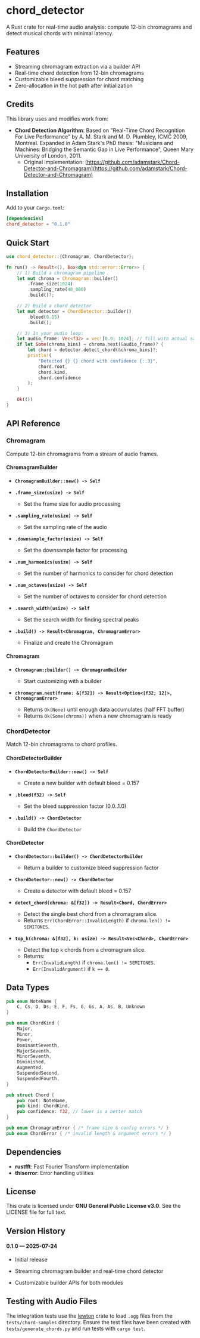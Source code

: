 # chord_detector

A Rust crate for real-time audio analysis: compute 12-bin chromagrams and detect musical chords with minimal latency.

## Features
- Streaming chromagram extraction via a builder API
- Real-time chord detection from 12-bin chromagrams
- Customizable bleed suppression for chord matching
- Zero-allocation in the hot path after initialization



## Credits

This library uses and modifies work from:

- **Chord Detection Algorithm**: Based on "Real-Time Chord Recognition For Live Performance" by A. M. Stark and M. D. Plumbley, ICMC 2009, Montreal. Expanded in Adam Stark's PhD thesis: "Musicians and Machines: Bridging the Semantic Gap in Live Performance", Queen Mary University of London, 2011.
    - Original implementation: [https://github.com/adamstark/Chord-Detector-and-Chromagram](https://github.com/adamstark/Chord-Detector-and-Chromagram)

## Installation

Add to your `Cargo.toml`:

```toml
[dependencies]
chord_detector = "0.1.0"
```

## Quick Start
```rust
use chord_detector::{Chromagram, ChordDetector};

fn run() -> Result<(), Box<dyn std::error::Error>> {
    // 1) Build a chromagram pipeline
    let mut chroma = Chromagram::builder()
        .frame_size(1024)
        .sampling_rate(48_000)
        .build()?;

    // 2) Build a chord detector
    let mut detector = ChordDetector::builder()
        .bleed(0.15)
        .build();

    // 3) In your audio loop:
    let audio_frame: Vec<f32> = vec![0.0; 1024]; // fill with actual samples
    if let Some(chroma_bins) = chroma.next(&audio_frame)? {
        let chord = detector.detect_chord(&chroma_bins)?;
        println!(
            "Detected {} {} chord with confidence {:.3}",
            chord.root,
            chord.kind,
            chord.confidence
        );
    }

    Ok(())
}
```

## API Reference

### Chromagram

Compute 12-bin chromagrams from a stream of audio frames.

#### ChromagramBuilder

- **`ChromagramBuilder::new() -> Self`**

- **`.frame_size(usize) -> Self`**
    - Set the frame size for audio processing

- **`.sampling_rate(usize) -> Self`**
    - Set the sampling rate of the audio

- **`.downsample_factor(usize) -> Self`**
    - Set the downsample factor for processing

- **`.num_harmonics(usize) -> Self`**
    - Set the number of harmonics to consider for chord detection

- **`.num_octaves(usize) -> Self`**
    - Set the number of octaves to consider for chord detection

- **`.search_width(usize) -> Self`**
    - Set the search width for finding spectral peaks

- **`.build() -> Result<Chromagram, ChromagramError>`**
    - Finalize and create the Chromagram

#### Chromagram

- **`Chromagram::builder() -> ChromagramBuilder`**
    - Start customizing with a builder

- **`chromagram.next(frame: &[f32]) -> Result<Option<[f32; 12]>, ChromagramError>`**
    - Returns `Ok(None)` until enough data accumulates (half FFT buffer)
    - Returns `Ok(Some(chroma))` when a new chromagram is ready

### ChordDetector

Match 12-bin chromagrams to chord profiles.

#### ChordDetectorBuilder

- **`ChordDetectorBuilder::new() -> Self`**
    - Create a new builder with default bleed = 0.157

- **`.bleed(f32) -> Self`**
    - Set the bleed suppression factor (0.0..1.0)

- **`.build() -> ChordDetector`**
    - Build the `ChordDetector`

#### ChordDetector

- **`ChordDetector::builder() -> ChordDetectorBuilder`**
    - Return a builder to customize bleed suppression factor

- **`ChordDetector::new() -> ChordDetector`**
    - Create a detector with default bleed = 0.157

- **`detect_chord(chroma: &[f32]) -> Result<Chord, ChordError>`**
    - Detect the single best chord from a chromagram slice.
    - Returns `Err(ChordError::InvalidLength)` if `chroma.len() != SEMITONES`.

- **`top_k(chroma: &[f32], k: usize) -> Result<Vec<Chord>, ChordError>`**
    - Detect the top `k` chords from a chromagram slice.
    - Returns:
        - `Err(InvalidLength)` if `chroma.len() != SEMITONES`.
        - `Err(InvalidArgument)` if `k == 0`.

## Data Types
```rust
pub enum NoteName {
    C, Cs, D, Ds, E, F, Fs, G, Gs, A, As, B, Unknown
}

pub enum ChordKind {
    Major,
    Minor,
    Power,
    DominantSeventh,
    MajorSeventh,
    MinorSeventh,
    Diminished,
    Augmented,
    SuspendedSecond,
    SuspendedFourth,
}

pub struct Chord {
    pub root: NoteName,
    pub kind: ChordKind,
    pub confidence: f32, // lower is a better match
}

pub enum ChromagramError { /* frame size & config errors */ }
pub enum ChordError { /* invalid length & argument errors */ }
```

## Dependencies

- **rustfft**: Fast Fourier Transform implementation
- **thiserror**: Error handling utilities

## License

This crate is licensed under **GNU General Public License v3.0**.
See the LICENSE file for full text.

## Version History
#### 0.1.0 — 2025-07-24

- Initial release

- Streaming chromagram builder and real-time chord detector

- Customizable builder APIs for both modules

## Testing with Audio Files

The integration tests use the [lewton](https://crates.io/crates/lewton) crate to load `.ogg` files from the `tests/chord-samples` directory. Ensure the test files have been created with `tests/generate_chords.py` and run tests with `cargo test`.
